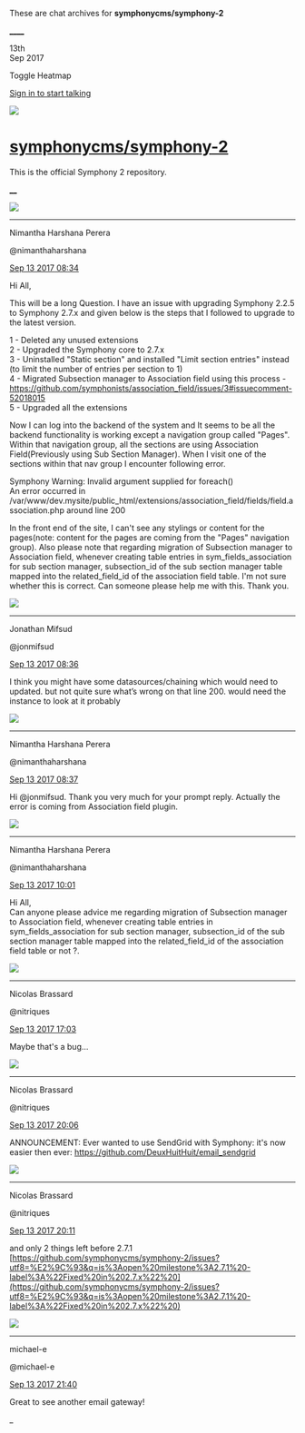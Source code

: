 These are chat archives for **symphonycms/symphony-2**

[__](/symphonycms/symphony-2/archives/2017/09/14)[__](/symphonycms/symphony-2/archives/2017/09/12)

13th  
Sep 2017

Toggle Heatmap

[Sign in to start talking](/login?action=login&button=archive-login)

![](https://avatars-02.gitter.im/group/iv/3/57542c45c43b8c601977197e?s=48)

#  [symphonycms/symphony-2](/symphonycms/symphony-2)

This is the official Symphony 2 repository.

[ __](/orgs/symphonycms/rooms "More symphonycms rooms")

![](https://avatars2.githubusercontent.com/u/10864598?v=4&s=30)

____

Nimantha Harshana Perera

@nimanthaharshana

[Sep 13 2017
08:34](https://gitter.im/symphonycms/symphony-2?at=59b8eda1319100804e2c0a68)

Hi All,

This will be a long Question. I have an issue with upgrading Symphony 2.2.5 to
Symphony 2.7.x and given below is the steps that I followed to upgrade to the
latest version.

1 - Deleted any unused extensions  
2 - Upgraded the Symphony core to 2.7.x  
3 - Uninstalled "Static section" and installed "Limit section entries" instead
(to limit the number of entries per section to 1)  
4 - Migrated Subsection manager to Association field using this process -
<https://github.com/symphonists/association_field/issues/3#issuecomment-52018015>  
5 - Upgraded all the extensions

Now I can log into the backend of the system and It seems to be all the
backend functionality is working except a navigation group called "Pages".
Within that navigation group, all the sections are using Association
Field(Previously using Sub Section Manager). When I visit one of the sections
within that nav group I encounter following error.

Symphony Warning: Invalid argument supplied for foreach()  
An error occurred in
/var/www/dev.mysite/public_html/extensions/association_field/fields/field.association.php
around line 200

In the front end of the site, I can't see any stylings or content for the
pages(note: content for the pages are coming from the "Pages" navigation
group). Also please note that regarding migration of Subsection manager to
Association field, whenever creating table entries in sym_fields_association
for sub section manager, subsection_id of the sub section manager table mapped
into the related_field_id of the association field table. I'm not sure whether
this is correct. Can someone please help me with this. Thank you.

![](https://avatars1.githubusercontent.com/u/859775?v=4&s=30)

____

Jonathan Mifsud

@jonmifsud

[Sep 13 2017
08:36](https://gitter.im/symphonycms/symphony-2?at=59b8ee11177fb9fe7eb50c96)

I think you might have some datasources/chaining which would need to updated.
but not quite sure what’s wrong on that line 200. would need the instance to
look at it probably

![](https://avatars2.githubusercontent.com/u/10864598?v=4&s=30)

____

Nimantha Harshana Perera

@nimanthaharshana

[Sep 13 2017
08:37](https://gitter.im/symphonycms/symphony-2?at=59b8ee67210ac26920263549)

Hi @jonmifsud. Thank you very much for your prompt reply. Actually the error
is coming from Association field plugin.

![](https://avatars2.githubusercontent.com/u/10864598?v=4&s=30)

____

Nimantha Harshana Perera

@nimanthaharshana

[Sep 13 2017
10:01](https://gitter.im/symphonycms/symphony-2?at=59b901fd177fb9fe7eb57c89)

Hi All,  
Can anyone please advice me regarding migration of Subsection manager to
Association field, whenever creating table entries in sym_fields_association
for sub section manager, subsection_id of the sub section manager table mapped
into the related_field_id of the association field table or not ?.

![](https://avatars1.githubusercontent.com/u/771169?v=4&s=30)

____

Nicolas Brassard

@nitriques

[Sep 13 2017
17:03](https://gitter.im/symphonycms/symphony-2?at=59b964f0177fb9fe7eb7e216)

Maybe that's a bug...

![](https://avatars1.githubusercontent.com/u/771169?v=4&s=30)

____

Nicolas Brassard

@nitriques

[Sep 13 2017
20:06](https://gitter.im/symphonycms/symphony-2?at=59b98fd1b59d55b823f1a9b6)

ANNOUNCEMENT: Ever wanted to use SendGrid with Symphony: it's now easier then
ever: <https://github.com/DeuxHuitHuit/email_sendgrid>

![](https://avatars1.githubusercontent.com/u/771169?v=4&s=30)

____

Nicolas Brassard

@nitriques

[Sep 13 2017
20:11](https://gitter.im/symphonycms/symphony-2?at=59b99103210ac2692029d92f)

and only 2 things left before 2.7.1
[https://github.com/symphonycms/symphony-2/issues?utf8=%E2%9C%93&q=is%3Aopen%20milestone%3A2.7.1%20-label%3A%22Fixed%20in%202.7.x%22%20](https://github.com/symphonycms/symphony-2/issues?utf8=%E2%9C%93&q=is%3Aopen%20milestone%3A2.7.1%20-label%3A%22Fixed%20in%202.7.x%22%20)

![](https://avatars2.githubusercontent.com/u/40072?v=4&s=30)

____

michael-e

@michael-e

[Sep 13 2017
21:40](https://gitter.im/symphonycms/symphony-2?at=59b9a5bbc101bc4e3ac3343a)

Great to see another email gateway!

_


